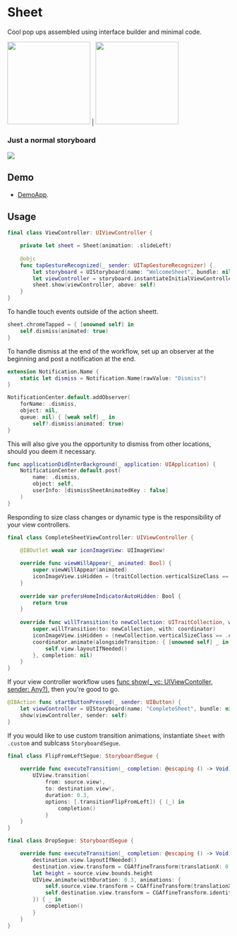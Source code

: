 # Sheet

Cool pop ups assembled using interface builder and minimal code.

<img src="https://user-images.githubusercontent.com/64097812/112761116-83705700-8ff1-11eb-9b50-a698b0a601cf.gif" width="187.5"/> | <img src="https://user-images.githubusercontent.com/64097812/113262152-34177880-92c8-11eb-9928-d394451e8f2e.gif" width="187.5"/>

### Just a normal storyboard

![](https://user-images.githubusercontent.com/64097812/113262263-5610fb00-92c8-11eb-982d-29cf94e6ae36.png)

## Demo

- [DemoApp](https://github.com/nashysolutions/SheetDemo).

## Usage

```swift
final class ViewController: UIViewController {

    private let sheet = Sheet(animation: .slideLeft)
        
    @objc 
    func tapGestureRecognized(_ sender: UITapGestureRecognizer) {
        let storyboard = UIStoryboard(name: "WelcomeSheet", bundle: nil)
        let viewController = storyboard.instantiateInitialViewController()!
        sheet.show(viewController, above: self)
    }
}
```

To handle touch events outside of the action sheett.

```swift
sheet.chromeTapped = { [unowned self] in
    self.dismiss(animated: true)
}
```

To handle dismiss at the end of the workflow, set up an observer at the beginning and post a notification at the end.

```swift
extension Notification.Name {
    static let dismiss = Notification.Name(rawValue: "Dismiss")
}

NotificationCenter.default.addObserver(
    forName: .dismiss, 
    object: nil, 
    queue: nil) { [weak self] _ in
        self?.dismiss(animated: true)
}
```

This will also give you the opportunity to dismiss from other locations, should you deem it necessary.

```swift
func applicationDidEnterBackground(_ application: UIApplication) {
    NotificationCenter.default.post(
        name: .dismiss,
        object: self,
        userInfo: [dismissSheetAnimatedKey : false]
    )
}
```

Responding to size class changes or dynamic type is the responsibility of your view controllers.

```swift
final class CompleteSheetViewController: UIViewController {

    @IBOutlet weak var iconImageView: UIImageView!
    
    override func viewWillAppear(_ animated: Bool) {
        super.viewWillAppear(animated)
        iconImageView.isHidden = (traitCollection.verticalSizeClass == .compact)
    }
    
    override var prefersHomeIndicatorAutoHidden: Bool {
        return true
    }
    
    override func willTransition(to newCollection: UITraitCollection, with coordinator: UIViewControllerTransitionCoordinator) {
        super.willTransition(to: newCollection, with: coordinator)
        iconImageView.isHidden = (newCollection.verticalSizeClass == .compact)
        coordinator.animate(alongsideTransition: { [unowned self] _ in
            self.view.layoutIfNeeded()
        }, completion: nil)
    }
}
```

If your view controller workflow uses [func show(_ vc: UIViewContoller, sender: Any?)](https://developer.apple.com/documentation/uikit/uiviewcontroller/1621377-show), then you're good to go.

```swift
@IBAction func startButtonPressed(_ sender: UIButton) {
    let viewController = UIStoryboard(name: "CompleteSheet", bundle: nil).instantiateInitialViewController()!
    show(viewController, sender: self)
}
```

If you would like to use custom transition animations, instantiate `Sheet` with `.custom` and sublcass `StoryboardSegue`.

```swift
final class FlipFromLeftSegue: StoryboardSegue {
    
    override func executeTransition(_ completion: @escaping () -> Void) {
        UIView.transition(
            from: source.view!,
            to: destination.view!,
            duration: 0.3,
            options: [.transitionFlipFromLeft]) { (_) in
                completion()
            }
    }
}

final class DropSegue: StoryboardSegue {

    override func executeTransition(_ completion: @escaping () -> Void) {
        destination.view.layoutIfNeeded()
        destination.view.transform = CGAffineTransform(translationX: 0, y: destination.view.bounds.height)
        let height = source.view.bounds.height
        UIView.animate(withDuration: 0.3, animations: {
            self.source.view.transform = CGAffineTransform(translationX: 0, y: height)
            self.destination.view.transform = CGAffineTransform.identity
        }) { _ in
            completion()
        }
    }
}
```
